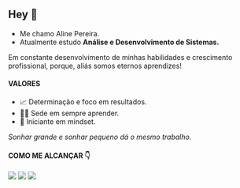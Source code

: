 


## Hey 👋

* Me chamo Aline Pereira.
* Atualmente estudo **Análise e Desenvolvimento de Sistemas.**

Em constante desenvolvimento de minhas habilidades e crescimento profissional, porque, aliás somos eternos aprendizes!


#### VALORES
* 📈 Determinação e foco em resultados.
* 🏃‍♀️ Sede em sempre aprender.
* 🧠 Iniciante em mindset.


_Sonhar grande e sonhar pequeno dá o mesmo trabalho._

#### COMO ME ALCANÇAR 👇


<div>
<a href="https://www.linkedin.com/in/aline-rocha-845a2415b/" target=_blank><img src="https://img.shields.io/badge/LinkedIn-0077B5?style=for-the-badge&logo=linkedin&logoColor=white target=_blank"></a>
<a href="https://www.instagram.com/apereira16/?hl=pt-br" target=_blank><img src="https://img.shields.io/badge/Instagram-E4405F?style=for-the-badge&logo=instagram&logoColor=white target=_blank"></a>
<a href="mailto:ap_rocha98@hotmail.com" target=_blank><img src="https://img.shields.io/badge/Microsoft_Outlook-0078D4?style=for-the-badge&logo=microsoft-outlook&logoColor=white"></a>
</div>
